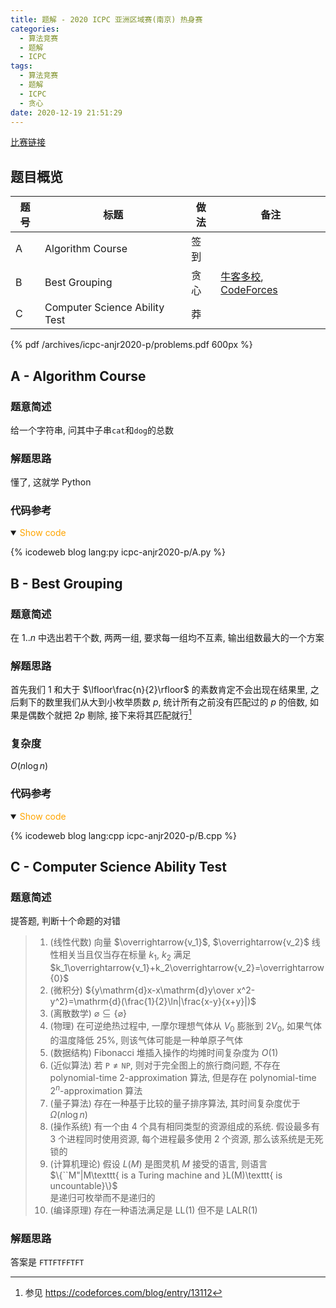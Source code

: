 ```yaml
---
title: 题解 - 2020 ICPC 亚洲区域赛(南京) 热身赛
categories:
  - 算法竞赛
  - 题解
  - ICPC
tags:
  - 算法竞赛
  - 题解
  - ICPC
  - 贪心
date: 2020-12-19 21:51:29
---
```


[比赛链接](https://ac.nowcoder.com/acm/contest/10271)

<!-- more -->

## 题目概览

| 题号 | 标题                          | 做法 | 备注                                                                                                                  |
| ---- | ----------------------------- | ---- | --------------------------------------------------------------------------------------------------------------------- |
| A    | Algorithm Course              | 签到 |
| B    | Best Grouping                 | 贪心 | [牛客多校](https://ac.nowcoder.com/acm/contest/5669/H), [CodeForces](https://codeforces.com/problemset/problem/449/C) |
| C    | Computer Science Ability Test | 莽   |

<!-- [官方题解](official_solutions.zip) -->

{% pdf /archives/icpc-anjr2020-p/problems.pdf 600px %}

## A - Algorithm Course

### 题意简述

给一个字符串, 问其中子串`cat`和`dog`的总数

### 解题思路

懂了, 这就学 Python

### 代码参考

<details open>
<summary><font color='orange'>Show code</font></summary>

{% icodeweb blog lang:py icpc-anjr2020-p/A.py %}

</details>

## B - Best Grouping

### 题意简述

在 $1..n$ 中选出若干个数, 两两一组, 要求每一组均不互素, 输出组数最大的一个方案

### 解题思路

首先我们 $1$ 和大于 $\lfloor\frac{n}{2}\rfloor$ 的素数肯定不会出现在结果里, 之后剩下的数里我们从大到小枚举质数 $p$, 统计所有之前没有匹配过的 $p$ 的倍数, 如果是偶数个就把 $2p$ 剔除, 接下来将其匹配就行[^1]

### 复杂度

$O(n\log n)$

### 代码参考

<details open>
<summary><font color='orange'>Show code</font></summary>

{% icodeweb blog lang:cpp icpc-anjr2020-p/B.cpp %}

</details>

## C - Computer Science Ability Test

### 题意简述

提答题, 判断十个命题的对错

> 1. (线性代数) 向量 $\overrightarrow{v_1}$, $\overrightarrow{v_2}$ 线性相关当且仅当存在标量 $k_1$, $k_2$ 满足 $k_1\overrightarrow{v_1}+k_2\overrightarrow{v_2}=\overrightarrow{0}$
> 1. (微积分) ${y\mathrm{d}x-x\mathrm{d}y\over x^2-y^2}=\mathrm{d}(\frac{1}{2}\ln|\frac{x-y}{x+y}|)$
> 1. (离散数学) $\varnothing\subseteq\{\varnothing\}$
> 1. (物理) 在可逆绝热过程中, 一摩尔理想气体从 $V_0$ 膨胀到 $2V_0$, 如果气体的温度降低 $25\%$, 则该气体可能是一种单原子气体
> 1. (数据结构) Fibonacci 堆插入操作的均摊时间复杂度为 $O(1)$
> 1. (近似算法) 若 $\texttt{P}\ne\texttt{NP}$, 则对于完全图上的旅行商问题, 不存在 polynomial-time $2$-approximation 算法, 但是存在 polynomial-time $2^n$-approximation 算法
> 1. (量子算法) 存在一种基于比较的量子排序算法, 其时间复杂度优于 $\Omega(n\log n)$
> 1. (操作系统) 有一个由 4 个具有相同类型的资源组成的系统. 假设最多有 3 个进程同时使用资源, 每个进程最多使用 2 个资源, 那么该系统是无死锁的
> 1. (计算机理论) 假设 $L(M)$ 是图灵机 $M$ 接受的语言, 则语言  
>    $\{``M"|M\texttt{ is a Turing machine and }L(M)\texttt{ is uncountable}\}$  
>    是递归可枚举而不是递归的
> 1. (编译原理) 存在一种语法满足是 LL(1) 但不是 LALR(1)

### 解题思路

答案是 `FTTFTFFTFT`

[^1]: 参见 <https://codeforces.com/blog/entry/13112>
